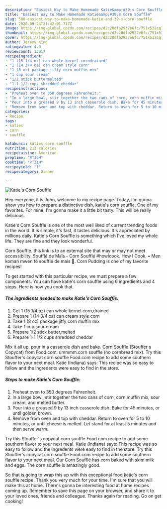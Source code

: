 ```yaml
---
description: "Easiest Way to Make Homemade Katie&amp;#39;s Corn Souffle"
title: "Easiest Way to Make Homemade Katie&amp;#39;s Corn Souffle"
slug: 500-easiest-way-to-make-homemade-katie-and-39-s-corn-souffle
date: 2020-09-24T21:42:01.717Z
image: https://img-global.cpcdn.com/recipes/d2c20dfb2937e6fc/751x532cq70/katies-corn-souffle-recipe-main-photo.jpg
thumbnail: https://img-global.cpcdn.com/recipes/d2c20dfb2937e6fc/751x532cq70/katies-corn-souffle-recipe-main-photo.jpg
cover: https://img-global.cpcdn.com/recipes/d2c20dfb2937e6fc/751x532cq70/katies-corn-souffle-recipe-main-photo.jpg
author: Jeremy King
ratingvalue: 4.9
reviewcount: 13017
recipeingredient:
- "1 (15 1/4 oz) can whole kernel corndrained"
- "1 (14 3/4 oz) can cream style corn"
- "1 (8 oz) package jiffy corn muffin mix"
- "1 cup sour cream"
- "1/2 stick buttermelted"
- "1-1 1/2 cups shredded cheddar"
recipeinstructions:
- "Preheat oven to 350 degrees Fahrenheit."
- "In a large bowl, stir together the two cans of corn, corn muffin mix, sour cream, and melted butter."
- "Pour into a greased 9 by 13 inch casserole dish. Bake for 45 minutes, or until golden brown."
- "Remove from oven and top with cheddar. Return to oven for 5 to 10 minutes, or until cheese is melted. Let stand for at least 5 minutes and then serve warm."
categories:
- Recipe
tags:
- katies
- corn
- souffle

katakunci: katies corn souffle 
nutrition: 213 calories
recipecuisine: American
preptime: "PT35M"
cooktime: "PT31M"
recipeyield: "1"
recipecategory: Dinner

---
```



![Katie&#39;s Corn Souffle](https://img-global.cpcdn.com/recipes/d2c20dfb2937e6fc/751x532cq70/katies-corn-souffle-recipe-main-photo.jpg)

Hey everyone, it is John, welcome to my recipe page. Today, I'm gonna show you how to prepare a distinctive dish, katie&#39;s corn souffle. One of my favorites. For mine, I'm gonna make it a little bit tasty. This will be really delicious.

Katie&#39;s Corn Souffle is one of the most well liked of current trending foods in the world. It is simple, it's fast, it tastes delicious. It's appreciated by millions daily. Katie&#39;s Corn Souffle is something which I've loved my whole life. They are fine and they look wonderful.

Corn Souffle. this link is to an external site that may or may not meet accessibility. Soufflé de Maïs - Corn Soufflé #howIcook. How I Cook. • Men koman mwen fè soufflé de mais 🥰. Corn Pudding is one of my favorite recipes!


To get started with this particular recipe, we must prepare a few components. You can have katie&#39;s corn souffle using 6 ingredients and 4 steps. Here is how you cook that.

<!--inarticleads1-->

##### The ingredients needed to make Katie&#39;s Corn Souffle:

1. Get 1 (15 1/4 oz) can whole kernel corn,drained
1. Prepare 1 (14 3/4 oz) can cream style corn
1. Take 1 (8 oz) package jiffy corn muffin mix
1. Take 1 cup sour cream
1. Prepare 1/2 stick butter,melted
1. Prepare 1-1 1/2 cups shredded cheddar


Mix it all up, pour in a casserole dish and bake. Corn Souffle (Stouffer s Copycat) from Food.com: ummmm.corn souffle (no cornbread mix). Try this Stouffer&#39;s copycat corn souffle Food.com recipe to add some southern flavor to your next meal. Katie (Indiana) says: This recipe was so easy to follow and the ingredents were easy to find in the store. 

<!--inarticleads2-->

##### Steps to make Katie&#39;s Corn Souffle:

1. Preheat oven to 350 degrees Fahrenheit.
1. In a large bowl, stir together the two cans of corn, corn muffin mix, sour cream, and melted butter.
1. Pour into a greased 9 by 13 inch casserole dish. Bake for 45 minutes, or until golden brown.
1. Remove from oven and top with cheddar. Return to oven for 5 to 10 minutes, or until cheese is melted. Let stand for at least 5 minutes and then serve warm.


Try this Stouffer&#39;s copycat corn souffle Food.com recipe to add some southern flavor to your next meal. Katie (Indiana) says: This recipe was so easy to follow and the ingredents were easy to find in the store. Try this Stouffer&#39;s copycat corn souffle Food.com recipe to add some southern flavor to your next meal. Our Corn Soufflé has corn baked with skim milk and eggs. The corn souffle is amazingly good. 

So that is going to wrap this up with this exceptional food katie&#39;s corn souffle recipe. Thank you very much for your time. I'm sure that you will make this at home. There's gonna be interesting food at home recipes coming up. Remember to save this page on your browser, and share it to your loved ones, friends and colleague. Thanks again for reading. Go on get cooking!
